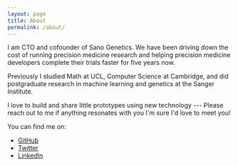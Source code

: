 ```yaml
---
layout: page
title: About
permalink: /about/
---
```


I am CTO and cofounder of Sano Genetics. We have been driving down the cost of running precision medicine research and helping precision medicine developers complete their trials faster for five years now.

Previously I studied Math at UCL, Computer Science at Cambridge, and did postgraduate research in machine learning and genetics at the Sanger Institute.

I love to build and share little prototypes using new technology --- Please reach out to me if anything resonates with you I'm sure I'd love to meet you!

You can find me on:
- [GitHub](https://github.com/willgdjones)
- [Twitter](https://twitter.com/willgdjones)
- [LinkedIn](https://www.linkedin.com/in/willgdjones)
